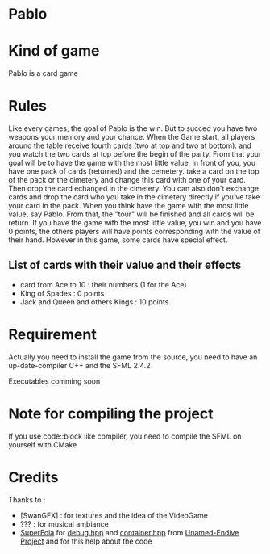 # Pablo

# Kind of game
Pablo is a card game

# Rules
Like every games, the goal of Pablo is the win.
But to succed you have two weapons your memory and your chance.
When the Game start, all players around the table receive fourth cards (two at top and two at bottom). and you watch the two cards at top before the begin of the party. 
From that your goal will be to have the game with the most little value.
In front of you, you have one pack of cards (returned) and the cemetery. take a card on the top of the pack or the cimetery and change this card with one of your card. Then drop the card echanged in the cimetery. You can also don't exchange cards and drop the card who you take in the cimetery directly if you've take your card in the pack.
When you think have the game with the most little value, say Pablo. From that, the "tour" will be finished and all cards will be return.
If you have the game with the most little value, you win and you have 0 points, the others players will have points corresponding with the value of their hand.
However in this game, some cards have special effect. 
## List of cards with their value and their effects
* card from Ace to 10 : their numbers (1 for the Ace)
* King of Spades : 0 points
* Jack and Queen and others Kings : 10 points

# Requirement
Actually you need to install the game from the source, you need to have an up-date-compiler C++ and the SFML 2.4.2 

Executables comming soon

# Note for compiling the project
If you use code::block like compiler, you need to compile the SFML on yourself with CMake

# Credits
Thanks to :
  * [SwanGFX] : for textures and the idea of the VideoGame
  * ??? : for musical ambiance
  * [SuperFola](https://superfola.github.io) for [debug.hpp](https://github.com/SuperFola/Unamed-Endive/blob/master/debug.hpp) and [container.hpp](https://github.com/SuperFola/Unamed-Endive/blob/master/src/abstract/container.hpp) from [Unamed-Endive Project](https://github.com/SuperFola/Unamed-Endive) and for this help about the code
